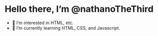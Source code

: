 <h1>Hello there, I’m @nathanoTheThird</h1>
<ul>
  <li>👀 I’m interested in HTML, etc.</li>
  <li>🌱 I’m currently learning HTML, CSS, and Javascript.</li>
</ul>
<!---
nathanoTheThird/nathanoTheThird is a ✨ special ✨ repository because its `README.md` (this file) appears on your GitHub profile.
You can click the Preview link to take a look at your changes.
--->
